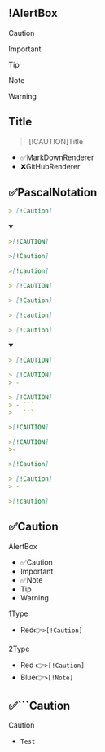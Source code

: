 
## !AlertBox
>[!CAUTION]     

>[!IMPORTANT]

>[!TIP]

>[!NOTE]     

>[!WARNING]  


## Title
>[!CAUTION]Title
- ✅MarkDownRenderer
- ❌GitHubRenderer


## ✅PascalNotation
```md
> [!Caution]
```
<details open>
    <summary></summary>

```md
>[!CAUTION]
```
```md
>[!Caution]
```
```md
>[!caution]
```
```md
> [!CAUTION]
```
```md
> [!Caution]
```
```md
> [!caution]
```
</details>




```md
> [!Caution]
```
<details open>
    <summary></summary>

```md
> [!CAUTION]
```
```md
> [!CAUTION]
> - 
```
```md
> [!CAUTION]
> - ```
>   ```
```

```md
>[!CAUTION]
```
```md
>[!CAUTION]
>- 
```  
```md
>[!Caution]
```
```md
> [!Caution]
> - 
```  
```md
>[!caution]
```
</details>



## ✅Caution
AlertBox
- ✅Caution
- Important
- ✅Note
- Tip
- Warning

1Type
- Red👉`>[!Caution]`

2Type
- Red 👉`>[!Caution]`
- Blue👉`>[!Note]`


## ✅```Caution
> [!Caution]
> - ```
>   Test
>   ```
